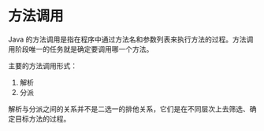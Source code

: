 # 方法调用

Java 的方法调用是指在程序中通过方法名和参数列表来执行方法的过程。方法调用阶段唯一的任务就是确定要调用哪一个方法。

主要的方法调用形式：

1. 解析
2. 分派

解析与分派之间的关系并不是二选一的排他关系，它们是在不同层次上去筛选、确定目标方法的过程。
